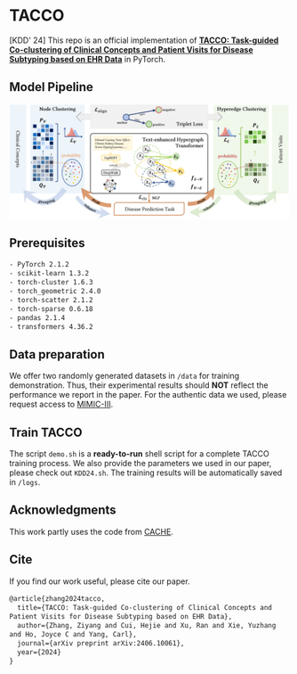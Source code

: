# TACCO
[KDD' 24] This repo is an official implementation of **[TACCO: Task-guided Co-clustering of Clinical Concepts and Patient Visits for Disease Subtyping based on EHR Data](https://arxiv.org/pdf/2406.10061)** in PyTorch. 

## Model Pipeline
![CACHE-Framework](docs/TACCO-pipeline.png)

## Prerequisites
```
- PyTorch 2.1.2
- scikit-learn 1.3.2
- torch-cluster 1.6.3
- torch_geometric 2.4.0
- torch-scatter 2.1.2
- torch-sparse 0.6.18
- pandas 2.1.4
- transformers 4.36.2
```

## Data preparation

We offer two randomly generated datasets in `/data` for training demonstration. Thus, their experimental results should **NOT** reflect the performance we report in the paper. For the authentic data we used, please request access to [MIMIC-III](https://mimic.mit.edu/).

## Train TACCO

The script `demo.sh` is a **ready-to-run** shell script for a complete TACCO training process. We also provide the parameters we used in our paper, please check out `KDD24.sh`. The training results will be automatically saved in `/logs`.

## Acknowledgments

This work partly uses the code from [CACHE](https://github.com/ritaranx/CACHE).

## Cite

If you find our work useful, please cite our paper.
```
@article{zhang2024tacco,
  title={TACCO: Task-guided Co-clustering of Clinical Concepts and Patient Visits for Disease Subtyping based on EHR Data},
  author={Zhang, Ziyang and Cui, Hejie and Xu, Ran and Xie, Yuzhang and Ho, Joyce C and Yang, Carl},
  journal={arXiv preprint arXiv:2406.10061},
  year={2024}
}
```
